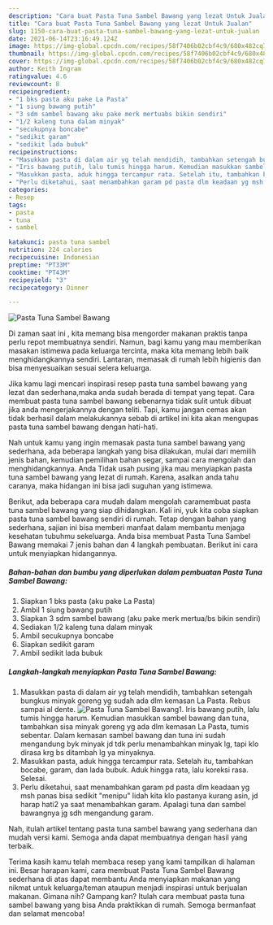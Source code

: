 ```yaml
---
description: "Cara buat Pasta Tuna Sambel Bawang yang lezat Untuk Jualan"
title: "Cara buat Pasta Tuna Sambel Bawang yang lezat Untuk Jualan"
slug: 1150-cara-buat-pasta-tuna-sambel-bawang-yang-lezat-untuk-jualan
date: 2021-06-14T23:16:49.124Z
image: https://img-global.cpcdn.com/recipes/58f7406b02cbf4c9/680x482cq70/pasta-tuna-sambel-bawang-foto-resep-utama.jpg
thumbnail: https://img-global.cpcdn.com/recipes/58f7406b02cbf4c9/680x482cq70/pasta-tuna-sambel-bawang-foto-resep-utama.jpg
cover: https://img-global.cpcdn.com/recipes/58f7406b02cbf4c9/680x482cq70/pasta-tuna-sambel-bawang-foto-resep-utama.jpg
author: Keith Ingram
ratingvalue: 4.6
reviewcount: 8
recipeingredient:
- "1 bks pasta aku pake La Pasta"
- "1 siung bawang putih"
- "3 sdm sambel bawang aku pake merk mertuabs bikin sendiri"
- "1/2 kaleng tuna dalam minyak"
- "secukupnya boncabe"
- "sedikit garam"
- "sedikit lada bubuk"
recipeinstructions:
- "Masukkan pasta di dalam air yg telah mendidih, tambahkan setengah bungkus minyak goreng yg sudah ada dlm kemasan La Pasta. Rebus sampai al dente."
- "Iris bawang putih, lalu tumis hingga harum. Kemudian masukkan sambel bawang dan tuna, tambahkan sisa minyak goreng yg ada dlm kemasan La Pasta, tumis sebentar. Dalam kemasan sambel bawang dan tuna ini sudah mengandung byk minyak jd tdk perlu menambahkan minyak lg, tapi klo dirasa krg bs ditambah lg ya minyaknya."
- "Masukkan pasta, aduk hingga tercampur rata. Setelah itu, tambahkan bocabe, garam, dan lada bubuk. Aduk hingga rata, lalu koreksi rasa. Selesai."
- "Perlu diketahui, saat menambahkan garam pd pasta dlm keadaan yg msh panas bisa sedikit &#34;menipu&#34; lidah kita klo pastanya kurang asin, jd harap hati2 ya saat menambahkan garam. Apalagi tuna dan sambel bawangnya jg sdh mengandung garam."
categories:
- Resep
tags:
- pasta
- tuna
- sambel

katakunci: pasta tuna sambel 
nutrition: 224 calories
recipecuisine: Indonesian
preptime: "PT33M"
cooktime: "PT43M"
recipeyield: "3"
recipecategory: Dinner

---
```



![Pasta Tuna Sambel Bawang](https://img-global.cpcdn.com/recipes/58f7406b02cbf4c9/680x482cq70/pasta-tuna-sambel-bawang-foto-resep-utama.jpg)

Di zaman  saat ini , kita memang bisa mengorder makanan praktis tanpa perlu repot membuatnya sendiri. Namun, bagi kamu yang mau memberikan masakan istimewa pada keluarga tercinta, maka kita memang lebih baik menghidangkannya sendiri. Lantaran, memasak di rumah lebih higienis dan bisa menyesuaikan sesuai selera keluarga.

Jika kamu lagi mencari inspirasi resep pasta tuna sambel bawang yang lezat dan sederhana,maka anda sudah berada di tempat yang tepat. Cara membuat pasta tuna sambel bawang  sebenarnya tidak sulit untuk dibuat jika anda mengerjakannya dengan teliti. Tapi, kamu jangan cemas akan tidak berhasil dalam melakukannya 
sebab di artikel ini kita akan mengupas pasta tuna sambel bawang dengan hati-hati.  



Nah untuk kamu yang ingin memasak pasta tuna sambel bawang yang sederhana, ada beberapa langkah yang bisa dilakukan, mulai dari memilih jenis bahan, kemudian pemilihan bahan segar, sampai cara mengolah dan menghidangkannya. Anda Tidak usah pusing jika mau menyiapkan pasta tuna sambel bawang yang lezat di rumah. Karena, asalkan anda  tahu caranya, maka hidangan ini bisa jadi suguhan yang istimewa.

Berikut, ada beberapa cara mudah dalam mengolah caramembuat pasta tuna sambel bawang yang siap dihidangkan. Kali ini, yuk kita coba siapkan pasta tuna sambel bawang sendiri di rumah. Tetap dengan bahan yang sederhana, sajian ini bisa memberi manfaat dalam membantu menjaga kesehatan tubuhmu sekeluarga. Anda bisa membuat Pasta Tuna Sambel Bawang memakai 7 jenis bahan dan 4 langkah pembuatan. Berikut ini cara untuk menyiapkan hidangannya.

<!--inarticleads1-->

##### Bahan-bahan dan bumbu yang diperlukan dalam pembuatan Pasta Tuna Sambel Bawang:

1. Siapkan 1 bks pasta (aku pake La Pasta)
1. Ambil 1 siung bawang putih
1. Siapkan 3 sdm sambel bawang (aku pake merk mertua/bs bikin sendiri)
1. Sediakan 1/2 kaleng tuna dalam minyak
1. Ambil secukupnya boncabe
1. Siapkan sedikit garam
1. Ambil sedikit lada bubuk




<!--inarticleads2-->

##### Langkah-langkah menyiapkan Pasta Tuna Sambel Bawang:

1. Masukkan pasta di dalam air yg telah mendidih, tambahkan setengah bungkus minyak goreng yg sudah ada dlm kemasan La Pasta. Rebus sampai al dente.
<img src="https://img-global.cpcdn.com/steps/e8519eb452cffcbf/160x128cq70/pasta-tuna-sambel-bawang-langkah-memasak-1-foto.jpg" alt="Pasta Tuna Sambel Bawang">1. Iris bawang putih, lalu tumis hingga harum. Kemudian masukkan sambel bawang dan tuna, tambahkan sisa minyak goreng yg ada dlm kemasan La Pasta, tumis sebentar. Dalam kemasan sambel bawang dan tuna ini sudah mengandung byk minyak jd tdk perlu menambahkan minyak lg, tapi klo dirasa krg bs ditambah lg ya minyaknya.
1. Masukkan pasta, aduk hingga tercampur rata. Setelah itu, tambahkan bocabe, garam, dan lada bubuk. Aduk hingga rata, lalu koreksi rasa. Selesai.
1. Perlu diketahui, saat menambahkan garam pd pasta dlm keadaan yg msh panas bisa sedikit &#34;menipu&#34; lidah kita klo pastanya kurang asin, jd harap hati2 ya saat menambahkan garam. Apalagi tuna dan sambel bawangnya jg sdh mengandung garam.




Nah, itulah artikel tentang  pasta tuna sambel bawang  yang sederhana dan mudah versi kami. Semoga anda dapat membuatnya dengan hasil yang terbaik. 

Terima kasih kamu telah membaca resep yang kami tampilkan di halaman ini. Besar harapan kami, cara membuat  Pasta Tuna Sambel Bawang sederhana di atas dapat membantu Anda menyiapkan makanan yang nikmat untuk keluarga/teman ataupun menjadi inspirasi untuk berjualan makanan. Gimana nih? Gampang kan? Itulah cara membuat pasta tuna sambel bawang yang bisa Anda praktikkan di rumah. Semoga bermanfaat dan selamat mencoba!

